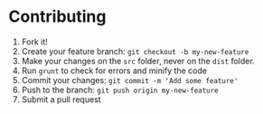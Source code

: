 # Contributing

1. Fork it!
2. Create your feature branch: `git checkout -b my-new-feature`
3. Make your changes on the `src` folder, never on the `dist` folder.
4. Run `grunt` to check for errors and minify the code
5. Commit your changes: `git commit -m 'Add some feature'`
6. Push to the branch: `git push origin my-new-feature`
7. Submit a pull request
